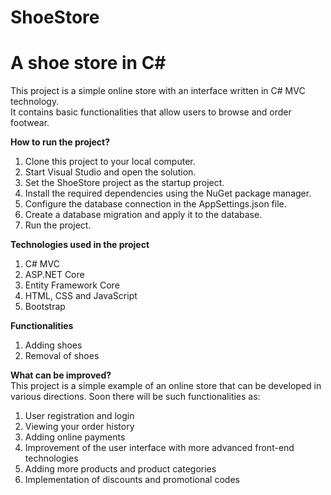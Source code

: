 # ShoeStore

<h1>A shoe store in C#</h1>

This project is a simple online store with an interface written in C# MVC technology. </br>
It contains basic functionalities that allow users to browse and order footwear.

<a><b>How to run the project?</b></br>

1. Clone this project to your local computer.</br>
2. Start Visual Studio and open the solution.</br>
3. Set the ShoeStore project as the startup project.</br>
4. Install the required dependencies using the NuGet package manager.</br>
5. Configure the database connection in the AppSettings.json file.</br>
6. Create a database migration and apply it to the database.</br>
7. Run the project.</br>


<b>Technologies used in the project</b>
1. C# MVC
2. ASP.NET Core
3. Entity Framework Core
4. HTML, CSS and JavaScript
5. Bootstrap


<b>Functionalities</b>
1. Adding shoes
2. Removal of shoes

<b>What can be improved?</b></br>
This project is a simple example of an online store that can be developed in various directions. 
Soon there will be such functionalities as:

1. User registration and login
2. Viewing your order history
3. Adding online payments
4. Improvement of the user interface with more advanced front-end technologies
5. Adding more products and product categories
6. Implementation of discounts and promotional codes

